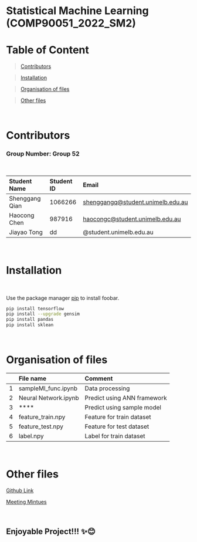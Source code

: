 # **Statistical Machine Learning (COMP90051_2022_SM2)**


# Table of Content
>[Contributors](https://github.com/shenggangq/sml_2022_group52/blob/main/README.md#Contributors)

>[Installation](https://github.com/shenggangq/sml_2022_group52/blob/main/README.md#Installation)

>[Organisation of files](https://github.com/shenggangq/sml_2022_group52/blob/main/README.md#organisation-of-files)

>[Other files](https://github.com/shenggangq/sml_2022_group52/blob/main/README.md#Other-files)


<br/>
 
# Contributors

### **Group Number: Group 52**
<br/>

| Student Name| Student ID | Email |
| :--- | :--- | :--- |
| Shenggang Qian| 1066266|shenggangq@student.unimelb.edu.au|
|  Haocong Chen| 987916| haocongc@student.unimelb.edu.au| 
| Jiayao Tong|    dd     |@student.unimelb.edu.au|

  
<br/>


# Installation 
<br/>

Use the package manager [pip](https://pip.pypa.io/en/stable/) to install foobar.

```bash
pip install tensorflow
pip install --upgrade gensim
pip install pandas 
pip install sklean 
```
<br/>

# Organisation of files

|      | File name | Comment  |  
| :--- | :--- | :--- |
|1| sampleMl_func.ipynb| Data processing |  
| 2|Neural Network.ipynb | Predict using ANN framework | 
|3| ****| Predict using sample model  |
|4| feature_train.npy| Feature for train dataset |
|5| feature_test.npy| Feature for test dataset |
|6| label.npy| Label for train dataset  |

<br/>

# Other files


[Github Link](https://github.com/shenggangq/sml_2022_group52.git)

[Meeting Mintues](URL)


<br/>

## Enjoyable Project!!!  ✨😊
